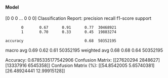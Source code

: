 #### Model
[0 0 0 ... 0 0 0]
Classification Report:
              precision    recall  f1-score   support

           0       0.67      0.91      0.77  30468921
           1       0.70      0.33      0.45  19883274

    accuracy                           0.68  50352195
   macro avg       0.69      0.62      0.61  50352195
weighted avg       0.68      0.68      0.64  50352195

Accuracy: 0.6785335177542906
Confusion Matrix:
[[27620294  2848627]
 [13337916  6545358]]
Confusion Matrix (%):
[[54.8542005   5.65740381]
 [26.48924441 12.99915128]]
